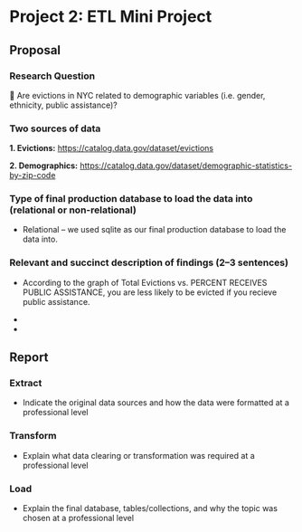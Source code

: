 # Project 2: ETL Mini Project

## Proposal

  ### Research Question
  
   🏡 Are evictions in NYC related to demographic variables (i.e. gender, ethnicity, public assistance)? 

  ### Two sources of data
  
   **1. Evictions:** https://catalog.data.gov/dataset/evictions
   
   **2. Demographics:** https://catalog.data.gov/dataset/demographic-statistics-by-zip-code

  ### Type of final production database to load the data into (relational or non-relational)
  
   * Relational – we used sqlite as our final production database to load the data into.
  
  ### Relevant and succinct description of findings (2–3 sentences)
  
   * According to the graph of Total Evictions vs. PERCENT RECEIVES PUBLIC ASSISTANCE, you are less likely to be evicted if you recieve public assistance.
   
   *
   
   *
  
## Report

  ### Extract
  
   * Indicate the original data sources and how the data were formatted at a professional level
  
  ### Transform
  
   * Explain what data clearing or transformation was required at a professional level  
  
  ### Load

   * Explain the final database, tables/collections, and why the topic was chosen at a professional level
